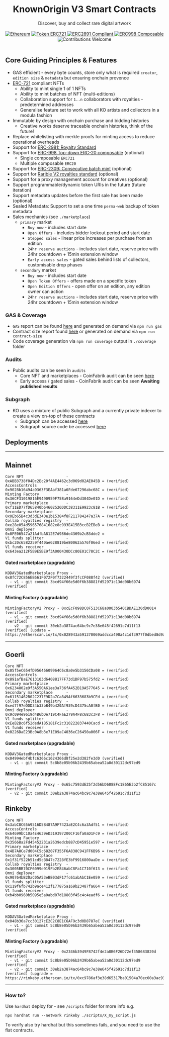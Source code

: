 
<h1 align="center">KnownOrigin V3 Smart Contracts</h1>
<div align="center">
  Discover, buy and collect rare digital artwork
</div>

<br />

<div align="center">
  <a href="https://www.ethereum.org/" target="_blank"><img src="https://img.shields.io/badge/platform-Ethereum-brightgreen.svg?style=flat-square" alt="Ethereum" /></a>
  <a href="http://erc721.org/" target="_blank"><img src="https://img.shields.io/badge/token-ERC721-ff69b4.svg?style=flat-square" alt="Token ERC721" /> </a>
  <a href="https://eips.ethereum.org/EIPS/eip-2981" target="_blank"><img src="https://img.shields.io/badge/token-ERC2891-ff69b4.svg?style=flat-square" alt="ERC2891 Compliant" /> </a>
  <a href="https://eips.ethereum.org/EIPS/eip-998" target="_blank"><img src="https://img.shields.io/badge/token-ERC998-ff69b4.svg?style=flat-square" alt="ERC998 Composable" /> </a>
  <img src="https://img.shields.io/badge/contributions-welcome-orange.svg?style=flat-square" alt="Contributions Welcome" />
</div>

<br />

## Core Guiding Principles & Features


* GAS efficient - every byte counts, store only what is required `creator`, `edition size` & `metadata` but ensuring onchain provence
* [ERC-721](https://eips.ethereum.org/EIPS/eip-721) compliant NFTs
    * Ability to mint single 1 of 1 NFTs
    * Ability to mint batches of NFT (multi-editions)
    * Collaboration support for `1..n` collaborators with royalties - predetermined addresses
    * Generalise feature set to work with all KO artists and collectors in a modula fashion
* Immutable by design with onchain purchase and bidding histories
    * Creative works deserve traceable onchain histories, think of the future!
* Replace whitelisting with merkle proofs for minting access to reduce operational overheads
* Support for [ERC-2981: Royalty Standard](https://eips.ethereum.org/EIPS/eip-2981)
* Support for [ERC-998 Top-down ERC-20 composable](https://eips.ethereum.org/EIPS/eip-998) (optional)
  * Single composable `ERC721`
  * Multiple composable `ERC20`
* Support for [ERC-2309: Consecutive batch mint](https://eips.ethereum.org/EIPS/eip-2309) (optional)
* Support for [Rarible V2 royalties standard](https://docs.rarible.com/asset/royalties-schema) (optional)
* Support for a proxy management account for creatives (optional)
* Support programmable/dynamic token URIs in the future (future iteration)
* Support metadata updates before the first sale has been made (optional)
* Sealed Metadata: Support to set a one time `perma-web` backup of token metadata
* Sales mechanics (see `./marketplace`)
  * `primary` market
      * `Buy now` - includes start date
      * `Open Offers` - includes bidder lockout period and start date 
      * `Stepped sales` - linear price increases per purchase from an edition
      * `24hr reserve auctions` - includes start date, reserve price with 24hr countdown + 15min extension window
      * `Early access sales` - gated sales behind lists of collectors, customisable drop phases 
  * `secondary` market
      * `Buy now` - includes start date
      * `Open Token Offers` - offers made on a specific token 
      * `Open Edition Offers` - open offer on an edition, any edition owner can action 
      * `24hr reserve auctions` - includes start date, reserve price with 24hr countdown + 15min extension window

### GAS & Coverage

* `GAS` report can be found [here](./gas-report-output.md) and generated on demand via `npm run gas`
* Contract size report found [here](./contract-size.md) or generated on demand via `npm run contract-size`
* Code coverage generation via `npm run coverage` output in `./coverage` folder

### Audits

* Public audits can be seen in `audits` 
  * Core NFT and marketplaces - CoinFabrik audit can be seen [here](https://blog.coinfabrik.com/known-origin-digital-asset-audit/) 
  * Early access / gated sales - CoinFabrik audit can be seen **Awaiting published results**

### Subgraph

* KO uses a mixture of public Subgraph and a currently private indexer to create a view on-top of these contracts 
  * Subgraph can be accessed [here](https://thegraph.com/legacy-explorer/subgraph/knownorigin/known-origin)
  * Subgraph source code be accessed [here](https://github.com/knownorigin/known-origin-subgraph)

## Deployments

-----

## Mainnet

```
Core NFT                   - 0xABB3738f04Dc2Ec20f4AE4462c3d069d02AE045B = (verified)  
AccessControls             - 0x9028b16494a9363F3EAaf381a6Fde67296abc68C = (verified) 
Minting Factory            - 0x36CF31019816E9490959F75Ba9164eDd304De01D = (verified) 
Primary marketplace        - 0xf11ED77fD65840b64602526DDC38311E9923c81B = (verified) 
Secondary marketplace      - 0x0Eb65B4c3d3dE340e1b15384f8F211784247a37A = (verified) 
Collab royalties registry  - 0xe28e054d596576841682e8c993E415B3ccB2EBeB = (verified)  
Omni deployer              - 0x0FE06547a21AdfbA812E7d986de4369b2cB3dde2 = 
V1 funds splitter          - 0xbc20c6582259f440ae628819be80062a576f06ed = (verified) 
V1 funds receiver          - 0x643ea212F5B9E5BE9f3A000430DCc80E01C78C2C = (verified) 
```

#### Gated marketplace (upgradable)
```
KODAV3GatedMarketplace Proxy - 0x8fC72C856EB661F072F0f7322449f3fcCF088f42 (verified) 
  - v1 - git commit 3bcd94f66e5d0f6b38881fd52971c13dd08b6974 (verified)
```

#### Minting Factory (upgradable)
```
MintingFactoryV2 Proxy - 0xcEcF098DC0F513C68a0003b540CBDAE130dD0014 (verified)
  - v1 - git commit 3bcd94f66e5d0f6b38881fd52971c13dd08b6974 (verified)
  - v2 - git commit 30eb2a3874ac64bc9c7e38e645f42691c7d11f13 (verified) (update = https://etherscan.io/tx/0x028943a591370069addcca490a4c1df3977f0dbed8d9a61a3460ad37c9d49e57)
```

-----

## Goerli

```
Core NFT                   - 0x05f5eC654fD95646609964C6c8a0e5b3156CDa08 = (verified)  
AccessControls             - 0x891afBaE7613103d6408817FF73d1DF97b575fd2 = (verified) 
Primary marketplace        - 0x6234802e9f3A550A61ee3a736fA452B19A577645 = (verified) 
Secondary marketplace      - 0x61151462B02C237E9D2a7Ca849Af6633683b9CEd = (verified) 
Collab royalties registry  - 0xed7f97eDDD34b33bB49b420Af939cD4375cA0fB0 = (verified)  
Omni deployer              - 0x9c094e9619d4B6bDe719C4FaE279A4F8c683c3F8 = (verified)
V1 funds splitter          - 0xEeB2Bc6f52dedA185181Fc2c310222837440Cacd = (verified) 
V1 funds receiver          - 0x0226DaE23Bc0A8b3e71E09aC4036eC26450a006F = (verified) 
```

#### Gated marketplace (upgradable)
```
KODAV3GatedMarketplace Proxy - 0x04994ebf4bfc6366c1624366d8f25e2d382fe3d0 (verified)
  - v1 - git commit 5c8b8e05b96b2439b65abea52a0d30112dc97ed9
```

#### Minting Factory (upgradable)
```
MintingFactoryV2 Proxy - 0x65c7593dE25f2d56bD6088Fc1865E3b2fC85167c (verified)
  - v2 - git commit 30eb2a3874ac64bc9c7e38e645f42691c7d11f13
```

## Rinkeby

```
Core NFT                   - 0x3abC8C65A9516D5B487A9F7423aE2C4c6a3Adf51 = (verified)  
AccessControls             - 0x64699bC10a4E4639eD319397200CF16fa0aD1Fc9 = (verified) 
Minting Factory            - 0x35668a2Fd45452231a2639edcb887cD45951e597 = (verified) 
Primary marketplace        - 0x4B7A8Ce7d004C5c68207F355F6A838C941FF6B96 = (verified) 
Secondary marketplace      - 0x1f31f522b51cd5cB847c7228fE3bF9916800aaDe = (verified) 
Collab royalties registry  - 0x3005BB70CF6099e919Fb2E846abC8Fa1C710f613 = (verified)  
Omni deployer              - 0x90764bB20aC05A53eBE03dF17fc61abAbC1Ee059 = (verified)
V1 funds splitter          - 0x119f6fb742b9ace412f177875a169b23487fa664 = (verified) 
V1 funds receiver          - 0xb4bb0960b5095e5a0abd07d18803f45c4c4eadf6 = (verified) 
```

#### Gated marketplace (upgradable)
```
KODAV3GatedMarketplace Proxy - 0x048b36a7cc30127cE2C2C8E1C6AF9c3d0D8787eC (verified)
  - v1 - git commit 5c8b8e05b96b2439b65abea52a0d30112dc97ed9 (verified)
```

#### Minting Factory (upgradable)
```
MintingFactoryV2 Proxy - 0x2346b3949F8742f4e2a8B6F26D72ef358683820d (verified)
  - v1 - git commit 5c8b8e05b96b2439b65abea52a0d30112dc97ed9 (verified)
  - v2 - git commit 30eb2a3874ac64bc9c7e38e645f42691c7d11f13 (verified) (upgrade = https://rinkeby.etherscan.io/tx/0xc9786af3e38d65317ba01504a70ec60a3ac93019cc6658a8944a8f3416fe80cd)
```

-----

### How to?

Use `hardhat` deploy for - see `/scripts` folder for more info e.g.

`npx hardhat run --network rinkeby ./scripts/X_my_script.js`

To verify also try hardhat but this sometimes fails, and you need to use the flat contracts.

